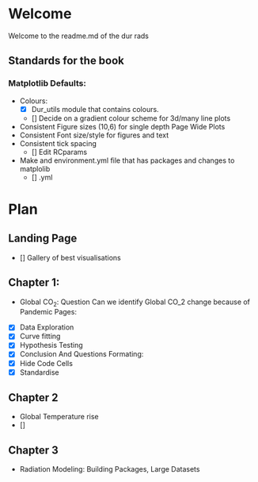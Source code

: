 # Welcome
Welcome to the readme.md of the dur rads 

## Standards for the book 
### Matplotlib Defaults:
- Colours:
    - [x] Dur_utils module that contains colours.
    - [] Decide on a gradient colour scheme for 3d/many line plots
- Consistent Figure sizes (10,6) for single depth Page Wide Plots
- Consistent Font size/style for figures and text 
- Consistent tick spacing 
    - [] Edit RCparams
- Make and environment.yml file that has packages and changes to matplolib 
    - [] .yml


# Plan 
## Landing Page
- [] Gallery of best visualisations
## Chapter 1:
-  Global $\textrm{CO}_2$: Question Can we identify Global CO_2 change because of Pandemic 
Pages:
- [x] Data Exploration
- [x] Curve fitting
- [x] Hypothesis Testing 
- [x] Conclusion And Questions
Formating:
- [x] Hide Code Cells
- [x] Standardise 
## Chapter 2
- Global Temperature rise
- []
## Chapter 3
- Radiation Modeling: Building Packages, Large Datasets  